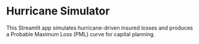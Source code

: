 # Hurricane Simulator

This Streamlit app simulates hurricane-driven insured losses and produces a Probable Maximum Loss (PML) curve for capital planning.
